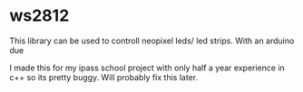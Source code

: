 # ws2812
This library can be used to controll neopixel leds/ led strips. With an arduino due

I made this for my ipass school project with only half a year experience in c++ so its pretty buggy. Will probably fix this later.
